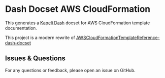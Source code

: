 # Dash Docset AWS CloudFormation

This generates a [Kapeli Dash](https://www.kapeli.com/dash) docset for AWS CloudFormation
 template documentation.

 This project is a modern rewrite of [AWSCloudFormationTemplateReference-dash-docset](https://github.com/pdhodgkinson/AWSCloudFormationTemplateReference-dash-docset)

## Issues & Questions
For any questions or feedback, please open an issue on GitHub.
